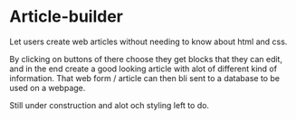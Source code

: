 # Article-builder
Let users create web articles without needing to know about html and css.

By clicking on buttons of there choose they get blocks that they can edit, and in the end create a good looking article with alot of different kind of information. That web form / article can then bli sent to a database to be used on a webpage.

Still under construction and alot och styling left to do.
